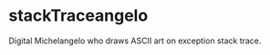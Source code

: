 stackTraceangelo
================

Digital Michelangelo who draws ASCII art on exception stack trace.